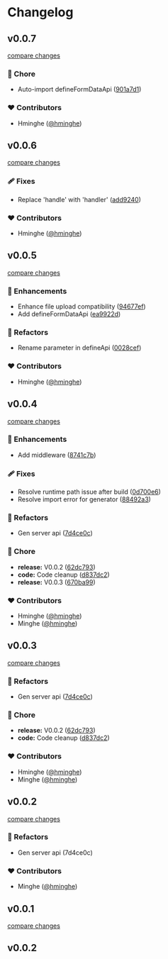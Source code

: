 # Changelog


## v0.0.7

[compare changes](https://github.com/hminghe/nuxt-unapi/compare/v0.0.6...v0.0.7)

### 🏡 Chore

- Auto-import defineFormDataApi ([901a7d1](https://github.com/hminghe/nuxt-unapi/commit/901a7d1))

### ❤️ Contributors

- Hminghe ([@hminghe](http://github.com/hminghe))

## v0.0.6

[compare changes](https://github.com/hminghe/nuxt-unapi/compare/v0.0.5...v0.0.6)

### 🩹 Fixes

- Replace 'handle' with 'handler' ([add9240](https://github.com/hminghe/nuxt-unapi/commit/add9240))

### ❤️ Contributors

- Hminghe ([@hminghe](http://github.com/hminghe))

## v0.0.5

[compare changes](https://github.com/hminghe/nuxt-unapi/compare/v0.0.4...v0.0.5)

### 🚀 Enhancements

- Enhance file upload compatibility ([94677ef](https://github.com/hminghe/nuxt-unapi/commit/94677ef))
- Add defineFormDataApi ([ea9922d](https://github.com/hminghe/nuxt-unapi/commit/ea9922d))

### 💅 Refactors

- Rename parameter in defineApi ([0028cef](https://github.com/hminghe/nuxt-unapi/commit/0028cef))

### ❤️ Contributors

- Hminghe ([@hminghe](http://github.com/hminghe))

## v0.0.4

[compare changes](https://github.com/hminghe/nuxt-unapi/compare/v0.0.1...v0.0.4)

### 🚀 Enhancements

- Add middleware ([8741c7b](https://github.com/hminghe/nuxt-unapi/commit/8741c7b))

### 🩹 Fixes

- Resolve runtime path issue after build ([0d700e6](https://github.com/hminghe/nuxt-unapi/commit/0d700e6))
- Resolve import error for generator ([88492a3](https://github.com/hminghe/nuxt-unapi/commit/88492a3))

### 💅 Refactors

- Gen server api ([7d4ce0c](https://github.com/hminghe/nuxt-unapi/commit/7d4ce0c))

### 🏡 Chore

- **release:** V0.0.2 ([62dc793](https://github.com/hminghe/nuxt-unapi/commit/62dc793))
- **code:** Code cleanup ([d837dc2](https://github.com/hminghe/nuxt-unapi/commit/d837dc2))
- **release:** V0.0.3 ([670ba99](https://github.com/hminghe/nuxt-unapi/commit/670ba99))

### ❤️ Contributors

- Hminghe ([@hminghe](http://github.com/hminghe))
- Minghe ([@hminghe](http://github.com/hminghe))

## v0.0.3

[compare changes](https://github.com/hminghe/nuxt-unapi/compare/v0.0.1...v0.0.3)

### 💅 Refactors

- Gen server api ([7d4ce0c](https://github.com/hminghe/nuxt-unapi/commit/7d4ce0c))

### 🏡 Chore

- **release:** V0.0.2 ([62dc793](https://github.com/hminghe/nuxt-unapi/commit/62dc793))
- **code:** Code cleanup ([d837dc2](https://github.com/hminghe/nuxt-unapi/commit/d837dc2))

### ❤️ Contributors

- Hminghe ([@hminghe](http://github.com/hminghe))
- Minghe ([@hminghe](http://github.com/hminghe))

## v0.0.2

[compare changes](https://undefined/undefined/compare/v0.0.1...v0.0.2)

### 💅 Refactors

- Gen server api (7d4ce0c)

### ❤️ Contributors

- Minghe ([@hminghe](http://github.com/hminghe))

## v0.0.1

[compare changes](https://undefined/undefined/compare/v0.0.2...v0.0.1)

## v0.0.2

